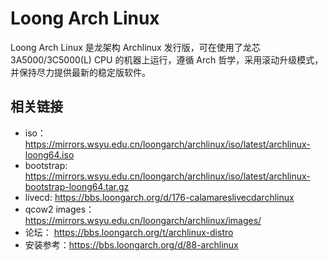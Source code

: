 # Loong Arch Linux

Loong Arch Linux 是龙架构 Archlinux 发行版，可在使用了龙芯 3A5000/3C5000(L) CPU 的机器上运行，遵循 Arch 哲学，采用滚动升级模式，并保持尽力提供最新的稳定版软件。

## 相关链接

- iso： https://mirrors.wsyu.edu.cn/loongarch/archlinux/iso/latest/archlinux-loong64.iso
- bootstrap: https://mirrors.wsyu.edu.cn/loongarch/archlinux/iso/latest/archlinux-bootstrap-loong64.tar.gz
- livecd: https://bbs.loongarch.org/d/176-calamareslivecdarchlinux
- qcow2 images：https://mirrors.wsyu.edu.cn/loongarch/archlinux/images/
- 论坛： https://bbs.loongarch.org/t/archlinux-distro
- 安装参考：https://bbs.loongarch.org/d/88-archlinux
